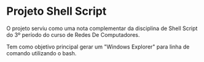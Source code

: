 # Projeto Shell Script

O projeto serviu como uma nota complementar da disciplina de Shell Script do 3º período do curso de Redes De Computadores.

Tem como objetivo principal gerar um "Windows Explorer" para linha de comando utilizando o bash.
